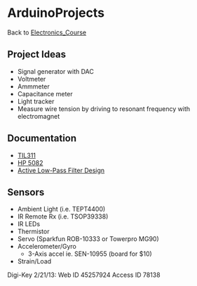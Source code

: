 # ArduinoProjects
Back to [Electronics_Course](Electronics_Course.md)

## Project Ideas

 * Signal generator with DAC
 * Voltmeter
 * Ammmeter
 * Capacitance meter
 * Light tracker
 * Measure wire tension by driving to resonant frequency with electromagnet

## Documentation

 * [TIL311](http://ohm.bu.edu/~hazen/DataSheets/TI/til311.pdf)
 * [HP 5082](http://ohm.bu.edu/~hazen/DataSheets/TI/HP5082-7340.pdf)
 * [Active Low-Pass Filter Design](http://www.ti.com/lit/an/sloa049b/sloa049b.pdf)

## Sensors

 * Ambient Light (i.e. TEPT4400)
 * IR Remote Rx (i.e. TSOP39338)
 * IR LEDs
 * Thermistor
 * Servo (Sparkfun ROB-10333 or Towerpro MG90)
 * Accelerometer/Gyro
   * 3-Axis accel ie. SEN-10955 (board for $10)
 * Strain/Load

Digi-Key 2/21/13:  Web ID 45257924 Access ID 78138

